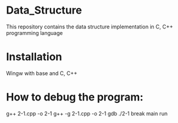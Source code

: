 # Data_Structure
This repository contains the data structure implementation in C, C++ programming language

# Installation
Wingw with base and C, C++

# How to debug the program:
g++ 2-1.cpp -o 2-1
g++ -g 2-1.cpp -o 2-1
gdb ./2-1
break main
run